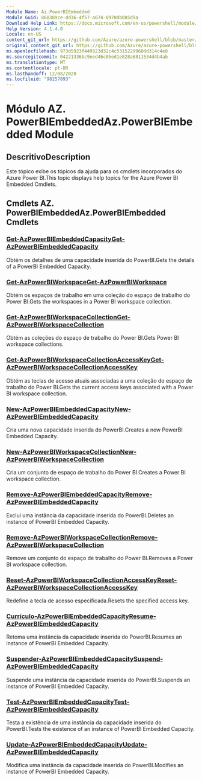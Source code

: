 ```yaml
---
Module Name: Az.PowerBIEmbedded
Module Guid: 868389ce-dd36-4f57-a674-0970db085d9a
Download Help Link: https://docs.microsoft.com/en-us/powershell/module/az.powerbiembedded
Help Version: 4.1.4.0
Locale: en-US
content_git_url: https://github.com/Azure/azure-powershell/blob/master/src/PowerBIEmbedded/PowerBIEmbedded/help/Az.PowerBIEmbedded.md
original_content_git_url: https://github.com/Azure/azure-powershell/blob/master/src/PowerBIEmbedded/PowerBIEmbedded/help/Az.PowerBIEmbedded.md
ms.openlocfilehash: 973d5923f449323d32c4c5315229960dd314c4e8
ms.sourcegitcommit: 04221336bc9eed46c05ed1e828a6811534d4b4ab
ms.translationtype: MT
ms.contentlocale: pt-BR
ms.lasthandoff: 12/08/2020
ms.locfileid: "98257893"
---
```

# <span data-ttu-id="f7d1b-101">Módulo AZ. PowerBIEmbedded</span><span class="sxs-lookup"><span data-stu-id="f7d1b-101">Az.PowerBIEmbedded Module</span></span>
## <span data-ttu-id="f7d1b-102">Descritivo</span><span class="sxs-lookup"><span data-stu-id="f7d1b-102">Description</span></span>
<span data-ttu-id="f7d1b-103">Este tópico exibe os tópicos da ajuda para os cmdlets incorporados do Azure Power BI.</span><span class="sxs-lookup"><span data-stu-id="f7d1b-103">This topic displays help topics for the Azure Power BI Embedded Cmdlets.</span></span>

## <span data-ttu-id="f7d1b-104">Cmdlets AZ. PowerBIEmbedded</span><span class="sxs-lookup"><span data-stu-id="f7d1b-104">Az.PowerBIEmbedded Cmdlets</span></span>
### [<span data-ttu-id="f7d1b-105">Get-AzPowerBIEmbeddedCapacity</span><span class="sxs-lookup"><span data-stu-id="f7d1b-105">Get-AzPowerBIEmbeddedCapacity</span></span>](Get-AzPowerBIEmbeddedCapacity.md)
<span data-ttu-id="f7d1b-106">Obtém os detalhes de uma capacidade inserida do PowerBI.</span><span class="sxs-lookup"><span data-stu-id="f7d1b-106">Gets the details of a PowerBI Embedded Capacity.</span></span>

### [<span data-ttu-id="f7d1b-107">Get-AzPowerBIWorkspace</span><span class="sxs-lookup"><span data-stu-id="f7d1b-107">Get-AzPowerBIWorkspace</span></span>](Get-AzPowerBIWorkspace.md)
<span data-ttu-id="f7d1b-108">Obtém os espaços de trabalho em uma coleção do espaço de trabalho do Power BI.</span><span class="sxs-lookup"><span data-stu-id="f7d1b-108">Gets the workspaces in a Power BI workspace collection.</span></span>

### [<span data-ttu-id="f7d1b-109">Get-AzPowerBIWorkspaceCollection</span><span class="sxs-lookup"><span data-stu-id="f7d1b-109">Get-AzPowerBIWorkspaceCollection</span></span>](Get-AzPowerBIWorkspaceCollection.md)
<span data-ttu-id="f7d1b-110">Obtém as coleções do espaço de trabalho do Power BI.</span><span class="sxs-lookup"><span data-stu-id="f7d1b-110">Gets Power BI workspace collections.</span></span>

### [<span data-ttu-id="f7d1b-111">Get-AzPowerBIWorkspaceCollectionAccessKey</span><span class="sxs-lookup"><span data-stu-id="f7d1b-111">Get-AzPowerBIWorkspaceCollectionAccessKey</span></span>](Get-AzPowerBIWorkspaceCollectionAccessKey.md)
<span data-ttu-id="f7d1b-112">Obtém as teclas de acesso atuais associadas a uma coleção do espaço de trabalho do Power BI.</span><span class="sxs-lookup"><span data-stu-id="f7d1b-112">Gets the current access keys associated with a Power BI workspace collection.</span></span>

### [<span data-ttu-id="f7d1b-113">New-AzPowerBIEmbeddedCapacity</span><span class="sxs-lookup"><span data-stu-id="f7d1b-113">New-AzPowerBIEmbeddedCapacity</span></span>](New-AzPowerBIEmbeddedCapacity.md)
<span data-ttu-id="f7d1b-114">Cria uma nova capacidade inserida do PowerBI.</span><span class="sxs-lookup"><span data-stu-id="f7d1b-114">Creates a new PowerBI Embedded Capacity.</span></span>

### [<span data-ttu-id="f7d1b-115">New-AzPowerBIWorkspaceCollection</span><span class="sxs-lookup"><span data-stu-id="f7d1b-115">New-AzPowerBIWorkspaceCollection</span></span>](New-AzPowerBIWorkspaceCollection.md)
<span data-ttu-id="f7d1b-116">Cria um conjunto de espaço de trabalho do Power BI.</span><span class="sxs-lookup"><span data-stu-id="f7d1b-116">Creates a Power BI workspace collection.</span></span>

### [<span data-ttu-id="f7d1b-117">Remove-AzPowerBIEmbeddedCapacity</span><span class="sxs-lookup"><span data-stu-id="f7d1b-117">Remove-AzPowerBIEmbeddedCapacity</span></span>](Remove-AzPowerBIEmbeddedCapacity.md)
<span data-ttu-id="f7d1b-118">Exclui uma instância da capacidade inserida do PowerBI.</span><span class="sxs-lookup"><span data-stu-id="f7d1b-118">Deletes an instance of PowerBI Embedded Capacity.</span></span>

### [<span data-ttu-id="f7d1b-119">Remove-AzPowerBIWorkspaceCollection</span><span class="sxs-lookup"><span data-stu-id="f7d1b-119">Remove-AzPowerBIWorkspaceCollection</span></span>](Remove-AzPowerBIWorkspaceCollection.md)
<span data-ttu-id="f7d1b-120">Remove um conjunto do espaço de trabalho do Power BI.</span><span class="sxs-lookup"><span data-stu-id="f7d1b-120">Removes a Power BI workspace collection.</span></span>

### [<span data-ttu-id="f7d1b-121">Reset-AzPowerBIWorkspaceCollectionAccessKey</span><span class="sxs-lookup"><span data-stu-id="f7d1b-121">Reset-AzPowerBIWorkspaceCollectionAccessKey</span></span>](Reset-AzPowerBIWorkspaceCollectionAccessKey.md)
<span data-ttu-id="f7d1b-122">Redefine a tecla de acesso especificada.</span><span class="sxs-lookup"><span data-stu-id="f7d1b-122">Resets the specified access key.</span></span>

### [<span data-ttu-id="f7d1b-123">Currículo-AzPowerBIEmbeddedCapacity</span><span class="sxs-lookup"><span data-stu-id="f7d1b-123">Resume-AzPowerBIEmbeddedCapacity</span></span>](Resume-AzPowerBIEmbeddedCapacity.md)
<span data-ttu-id="f7d1b-124">Retoma uma instância da capacidade inserida do PowerBI.</span><span class="sxs-lookup"><span data-stu-id="f7d1b-124">Resumes an instance of PowerBI Embedded Capacity.</span></span>

### [<span data-ttu-id="f7d1b-125">Suspender-AzPowerBIEmbeddedCapacity</span><span class="sxs-lookup"><span data-stu-id="f7d1b-125">Suspend-AzPowerBIEmbeddedCapacity</span></span>](Suspend-AzPowerBIEmbeddedCapacity.md)
<span data-ttu-id="f7d1b-126">Suspende uma instância da capacidade inserida do PowerBI.</span><span class="sxs-lookup"><span data-stu-id="f7d1b-126">Suspends an instance of PowerBI Embedded Capacity.</span></span>

### [<span data-ttu-id="f7d1b-127">Test-AzPowerBIEmbeddedCapacity</span><span class="sxs-lookup"><span data-stu-id="f7d1b-127">Test-AzPowerBIEmbeddedCapacity</span></span>](Test-AzPowerBIEmbeddedCapacity.md)
<span data-ttu-id="f7d1b-128">Testa a existência de uma instância da capacidade inserida do PowerBI.</span><span class="sxs-lookup"><span data-stu-id="f7d1b-128">Tests the existence of an instance of PowerBI Embedded Capacity.</span></span>

### [<span data-ttu-id="f7d1b-129">Update-AzPowerBIEmbeddedCapacity</span><span class="sxs-lookup"><span data-stu-id="f7d1b-129">Update-AzPowerBIEmbeddedCapacity</span></span>](Update-AzPowerBIEmbeddedCapacity.md)
<span data-ttu-id="f7d1b-130">Modifica uma instância da capacidade inserida do PowerBI.</span><span class="sxs-lookup"><span data-stu-id="f7d1b-130">Modifies  an instance of PowerBI Embedded Capacity.</span></span>

